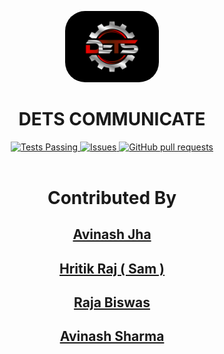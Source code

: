 <p align="center">
  <a href="https://github.com/A-jha/DETS-PROJECT">
    <img alt="Gatsby" src="./client/static/small-logo.png" width="150" style="border-radius:2rem" />
  </a>
</p>
<h1 align="center">
  DETS COMMUNICATE
</h1>
</p>
  <p align="center">
    <a href="https://github.com/anuraghazra/github-readme-stats/actions">
      <img alt="Tests Passing" src="https://github.com/anuraghazra/github-readme-stats/workflows/Test/badge.svg" />
    </a>
    <a href="https://github.com/A-Jha/github-readme-stats/issues">
      <img alt="Issues" src="https://img.shields.io/github/issues/A-Jha/github-readme-stats?color=0088ff" />
    </a>
    <a href="https://github.com/A-Jha/github-readme-stats/pulls">
      <img alt="GitHub pull requests" src="https://img.shields.io/github/issues-pr/A-Jha/github-readme-stats?color=0088ff" />
    </a>
    <br />
    <br />
  </p>

<h1 align="center">Contributed By</h1>
<h2 align="center"><a href="https://github.com/A-Jha">Avinash Jha</a></h2>
<h2 align="center"><a href="https://github.com/ThenotoriousSam">Hritik Raj ( Sam )</a></h2>
<h2 align="center"><a href="https://github.com/rajabiswas336">
Raja Biswas
</a></h2>
<h2 align="center"><a href="https://github.com/avinashsharma">
Avinash Sharma
</a></h2>
